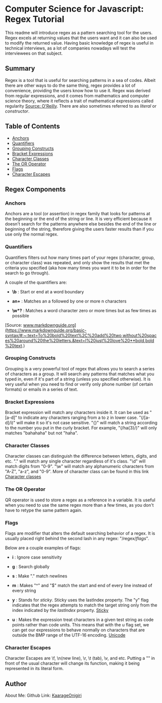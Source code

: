 # Computer Science for Javascript: Regex Tutorial

This readme will introduce regex as a pattern searching tool for the users. Regex excels at returning values that the users want and it can also be used to modify the returned value. Having basic knowledge of regex is useful in technical interviews, as a lot of companies nowadays will test the interviewees on that subject.

## Summary

<!-- Briefly summarize the regex you will be describing and what you will explain. Include a code snippet of the regex. Replace this text with your summary. -->
Regex is a tool that is useful for searching patterns in a sea of codes. Albeit there are other ways to do the same thing, regex provides a lot of convenience, providing the users know how to use it. Regex was derived from regular expressions, and it comes from mathematics and computer science theory, where it reflects a trait of mathematical expressions called regularity [Source: O'Reilly](https://www.oreilly.com/library/view/regular-expressions-cookbook/9780596802837/ch01.html#:~:text=The%20term%20regular%20expression%20comes,that%20doesn't%20use%20backtracking.). There are also sometimes referred to as *literal* or *constructor*.

## Table of Contents

- [Anchors](#anchors)
- [Quantifiers](#quantifiers)
- [Grouping Constructs](#grouping-constructs)
- [Bracket Expressions](#bracket-expressions)
- [Character Classes](#character-classes)
- [The OR Operator](#the-or-operator)
- [Flags](#flags)
- [Character Escapes](#character-escapes)

## Regex Components

### Anchors

Anchors are a tool (or assertion) in regex family that looks for patterns at the beginning or the end of the string or line. It is very efficient because it doesn't search for the patterns anywhere else besides the end of the line or beginning of the string, therefore giving the users faster results than if you use only the normal regex.

### Quantifiers

Quantifiers filters out how many times part of your regex (character, group, or character class) was repeated, and only show the results that met the criteria you specified (aka how many times you want it to be in order for the search to go through).

A couple of the quantifiers are: 

* **\b** : Start or end at a word boundary

* **an+** : Matches an a followed by one or more n characters

* __\w*?__ : Matches a word character zero or more times but as few times as possible

[Source: www.markdownguide.org](https://www.markdownguide.org/basic-syntax/#:~:text=To%20bold%20text%2C%20add%20two,without%20spaces%20around%20the%20letters.&text=I%20just%20love%20**bold,bold%20text.)

### Grouping Constructs

Grouping is a very powerful tool of regex that allows you to search a series of characters as a group. It will search any patterns that matches what you typed in, even if it's part of a string (unless you specified otherwise). It is very useful when you need to find or verify only phone number (of certain formats) or emails in a series of text.

### Bracket Expressions

Bracket expression will match any characters inside it. It can be used as "[a-d]" to indicate any characters ranging from a to z in lower case. "(/[a-d]/i)" will make it so it's not case sensitive. "{}" will match a string according to the number you put in the curly bracket. For example, "(/ha{3}/)" will only matches "bahahaha" but not "haha".

### Character Classes

Character classes can distinguish the difference between letters, digits, and etc. "." will match any single character regardless of it's class. "\d" will match digits from "0-9". "\w" will match any alphanumeric characters from "A-Z", "a-z", and "0-9". More of character class can be found in this link [Character classes](https://developer.mozilla.org/en-US/docs/Web/JavaScript/Guide/Regular_expressions/Character_classes)

### The OR Operator

QR operator is used to store a regex as a reference in a variable. It is useful when you need to use the same regex more than a few times, as you don't have to retype the same pattern again.

### Flags

Flags are modifier that alters the default searching behavior of a regex. It is usually placed right behind the second lash in any regex: "/regex/*flags*".

Below are a couple examples of flags:

* **i** : Ignore case sensitivity

* **g** : Search globally

* **s** : Make "." match newlines

* **m** : Makes "^" and "$" match the start and end of every line instead of every string

* **y** : Stands for *sticky*. Sticky uses the lastIndex property. The "y" flag indicates that the regex attempts to match the target string only from the index indicated by the *lastIndex* property. [Sticky](https://developer.mozilla.org/en-US/docs/Web/JavaScript/Reference/Global_Objects/RegExp/sticky)

* **u** : Makes the expression treat characters in a given test string as code points rather than code units. This means that with the u flag set, we can get our expressions to behave normally on characters that are outside the BMP range of the UTF-16 encoding. [Unicode](https://www.codeguage.com/courses/regexp/flags)

### Character Escapes

Character Escapes are \f, \n(new line), \r, \t (tab), \v, and etc. Putting a "\" in front of the usual character will change its function, making it being represented in its literal form.

## Author

About Me: 
Github Link: [KaarageOnigiri](https://github.com/KaarageOnigiri)
